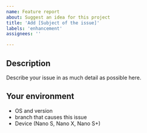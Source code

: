 ```yaml
---
name: Feature report
about: Suggest an idea for this project 
title: 'Add [Subject of the issue]'
labels: 'enhancement'
assignees: ''

---
```


## Description

Describe your issue in as much detail as possible here.

## Your environment

* OS and version
* branch that causes this issue
* Device (Nano S, Nano X, Nano S+)